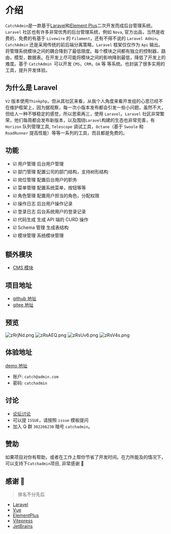 # 介绍

`CatchAdmin`是一款基于[Laravel](https://laravel.com)和[Element Plus](https://element-plus.org)二次开发而成后台管理系统。`Laravel` 社区也有许多非常优秀的后台管理系统，例如 `Nova`, 官方出品，当然是收费的，免费的有基于 `Livewire` 的 `Filament`，还有不得不说的 `Laravel Admin`。`CatchAdmin` 还是采用传统的前后端分离策略，`Laravel` 框架仅仅作为 `Api` 输出。将管理系统模块之间的耦合降到了最低限度。每个模块之间都有独立的控制器，路由，模型，数据表。在开发上尽可能将模块之间的影响降到最低，降低了开发上的难度。基于 `CatchAdmin `可以开发 `CMS`，`CRM`，`OA` 等 等系统。也封装了很多实用的工具，提升开发体验。

## 为什么是 Laravel

`V2` 版本使用`Thinkphp`，但从其社区来看，从我个人角度来看开发组的心思已经不在维护框架上，因为据观察，每一次小版本发布都会引发一些小问题，虽然不大，但给人一种不够稳定的感觉，所以思索再三，使用 `Laravel`。`Laravel` 社区非常繁荣，他们每周都会发布新版本，以及围绕`Laravel`构建的生态也非常完善，有 `Horizon` 队列管理工具, `Telescope` 调试工具，`Octane`（基于 `Swoole` 和 `RoadRunner` 提高性能）等等一系列的工具，而且都是免费的。

## 功能

- ☑️ 用户管理 后台用户管理
- ☑️ 部门管理 配置公司的部门结构，支持树形结构
- ☑️ 岗位管理 配置后台用户的职务
- ☑️ 菜单管理 配置系统菜单，按钮等等
- ☑️ 角色管理 配置用户担当的角色，分配权限
- ☑️ 操作日志 后台用户操作记录
- ☑️ 登录日志 后台系统用户的登录记录
- ☑️ 代码生成 生成 API 端的 CURD 操作
- ☑️ Schema 管理 生成表结构
- ☑️ 模块管理 系统模块管理

## 额外模块

- [CMS 模块](https://github.com/catch-admin/cms)

## 项目地址

- [github 地址](https://github.com/jaguarjack/catch-admin)
- [gitee 地址](https://gitee.com/jaguarjack/catchAdmin)

## 预览

![zRrjNd.png](https://i.imgtg.com/2023/02/16/dASpg.png)
![zRsAEQ.png](https://i.imgtg.com/2023/02/16/dAsKK.png)
![zRsUv6.png](https://i.imgtg.com/2023/02/16/dA0fB.png)
![zRsV4s.png](https://i.imgtg.com/2023/02/16/dAd5s.png)

## 体验地址

[demo 地址](https://v3.catchadmin.com)

- 账户: `catch@admin.com`
- 密码: `catchadmin`

## 讨论

- [论坛讨论](https://bbs.catchadmin.com)
- 可以提 `ISSUE`，请按照 `issue` 模板提问
- 加入 Q 群 `302266230` 暗号 `catchadmin`。

## 赞助

如果项目对你有帮助，或者在工作上帮你节省了开发时间。在力所能及的情况下，可以支持下`Catchadmin`项目, 非常感谢 🙏

<!--<img src="/img/support.jpeg" width = "200" alt="support"/>-->

## 感谢 🙏

> 排名不分先后

- [Laravel](https://laravel.com)
- [Vue](https://cn.vuejs.org/)
- [ElementPlus](https://element-plus.org)
- [Vitepress](https://vitepress.dev/)
- [JetBrains](https://www.jetbrains.com/)
